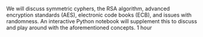 We will discuss symmetric cyphers, the RSA algorithm, advanced encryption standards (AES), electronic code books (ECB), and issues with randomness. An interactive Python notebook will supplement this to discuss and play around with the aforementioned concepts.
1 hour